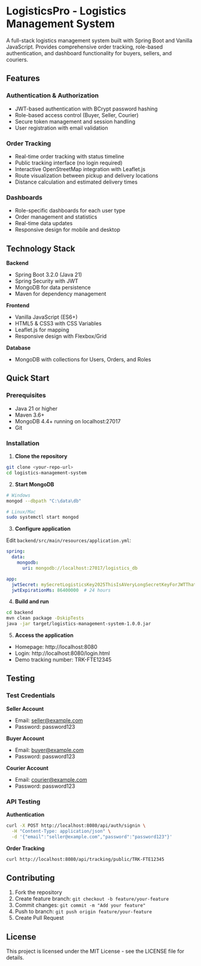 # LogisticsPro - Logistics Management System

A full-stack logistics management system built with Spring Boot and Vanilla JavaScript. Provides comprehensive order tracking, role-based authentication, and dashboard functionality for buyers, sellers, and couriers.



## Features

### Authentication & Authorization
- JWT-based authentication with BCrypt password hashing
- Role-based access control (Buyer, Seller, Courier)
- Secure token management and session handling
- User registration with email validation

### Order Tracking
- Real-time order tracking with status timeline
- Public tracking interface (no login required)
- Interactive OpenStreetMap integration with Leaflet.js
- Route visualization between pickup and delivery locations
- Distance calculation and estimated delivery times

### Dashboards
- Role-specific dashboards for each user type
- Order management and statistics
- Real-time data updates
- Responsive design for mobile and desktop

## Technology Stack

**Backend**
- Spring Boot 3.2.0 (Java 21)
- Spring Security with JWT
- MongoDB for data persistence
- Maven for dependency management

**Frontend**
- Vanilla JavaScript (ES6+)
- HTML5 & CSS3 with CSS Variables
- Leaflet.js for mapping
- Responsive design with Flexbox/Grid

**Database**
- MongoDB with collections for Users, Orders, and Roles


## Quick Start

### Prerequisites
- Java 21 or higher
- Maven 3.6+
- MongoDB 4.4+ running on localhost:27017
- Git

### Installation

1. **Clone the repository**
```bash
git clone <your-repo-url>
cd logistics-management-system
```

2. **Start MongoDB**
```bash
# Windows
mongod --dbpath "C:\data\db"

# Linux/Mac
sudo systemctl start mongod
```

3. **Configure application**

Edit `backend/src/main/resources/application.yml`:
```yaml
spring:
  data:
    mongodb:
      uri: mongodb://localhost:27017/logistics_db

app:
  jwtSecret: mySecretLogisticsKey2025ThisIsAVeryLongSecretKeyForJWTThatIs256BitsLongToEnsureSecurityAndCompliance
  jwtExpirationMs: 86400000  # 24 hours
```

4. **Build and run**
```bash
cd backend
mvn clean package -DskipTests
java -jar target/logistics-management-system-1.0.0.jar
```

5. **Access the application**
- Homepage: http://localhost:8080
- Login: http://localhost:8080/login.html
- Demo tracking number: TRK-FTE12345

## Testing

### Test Credentials

**Seller Account**
- Email: seller@example.com
- Password: password123

**Buyer Account**
- Email: buyer@example.com
- Password: password123

**Courier Account**
- Email: courier@example.com
- Password: password123

### API Testing

**Authentication**
```bash
curl -X POST http://localhost:8080/api/auth/signin \
  -H "Content-Type: application/json" \
  -d '{"email":"seller@example.com","password":"password123"}'
```

**Order Tracking**
```bash
curl http://localhost:8080/api/tracking/public/TRK-FTE12345
```


## Contributing

1. Fork the repository
2. Create feature branch: `git checkout -b feature/your-feature`
3. Commit changes: `git commit -m "Add your feature"`
4. Push to branch: `git push origin feature/your-feature`
5. Create Pull Request

## License

This project is licensed under the MIT License - see the LICENSE file for details.



